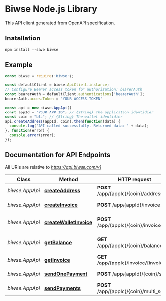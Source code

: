 # Biwse Node.js Library

This API client generated from OpenAPI specification.

## Installation

```shell
npm install --save biwse
```


## Example


```javascript
const biwse = require('biwse');

const defaultClient = biwse.ApiClient.instance;
// Configure Bearer access token for authorization: bearerAuth
const bearerAuth = defaultClient.authentications['bearerAuth'];
bearerAuth.accessToken = "YOUR ACCESS TOKEN"

const api = new biwse.AppApi()
const appId = "YOUR APP ID"; // {String} The application identidier
const coin = "btc"; // {String} The wallet identidier
api.createAddress(appId, coin).then(function(data) {
  console.log('API called successfully. Returned data: ' + data);
}, function(error) {
  console.error(error);
});


```

## Documentation for API Endpoints

All URIs are relative to *https://api.biwse.com/v1*

Class | Method | HTTP request | Description
------------ | ------------- | ------------- | -------------
*biwse.AppApi* | [**createAddress**](docs/AppApi.md#createAddress) | **POST** /app/{appId}/{coin}/address | Create new address
*biwse.AppApi* | [**createInvoice**](docs/AppApi.md#createInvoice) | **POST** /app/{appId}/invoice | Create invoice
*biwse.AppApi* | [**createWalletInvoice**](docs/AppApi.md#createWalletInvoice) | **POST** /app/{appId}/{coin}/invoice | Create wallet invoice
*biwse.AppApi* | [**getBalance**](docs/AppApi.md#getBalance) | **GET** /app/{appId}/{coin}/balance | Retrieve wallet balance
*biwse.AppApi* | [**getInvoice**](docs/AppApi.md#getInvoice) | **GET** /app/{appId}/invoice/{invoiceId} | Retreive invoice info
*biwse.AppApi* | [**sendOnePayment**](docs/AppApi.md#sendOnePayment) | **POST** /app/{appId}/{coin}/send | Send one payment
*biwse.AppApi* | [**sendPayments**](docs/AppApi.md#sendPayments) | **POST** /app/{appId}/{coin}/multi_send | Send payments





